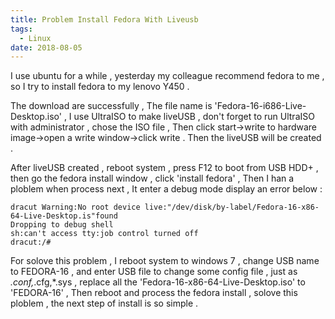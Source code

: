```yaml
---
title: Problem Install Fedora With Liveusb
tags:
  - Linux
date: 2018-08-05
---
```


I use ubuntu for a while , yesterday my colleague recommend fedora to me , so I try to install fedora to my lenovo Y450 . 

<!-- more -->

The download are successfully , The file name is 'Fedora-16-i686-Live-Desktop.iso' , I use UltraISO to make liveUSB , don't forget to run UltraISO with administrator , chose the ISO file , Then click start->write to hardware image->open a write window->click write . Then the liveUSB will be created . 

After liveUSB created , reboot system , press F12 to boot from USB HDD+ , then go the fedora install window , click 'install fedora' , Then I han a ploblem when process next , It enter a debug mode display an error below : 

```
dracut Warning:No root device live:"/dev/disk/by-label/Fedora-16-x86-64-Live-Desktop.is"found
Dropping to debug shell
sh:can't access tty:job control turned off
dracut:/#
```

For solove this problem , I reboot system to windows 7 , change USB name to FEDORA-16 , and enter USB file to change some config file , just as *.conf,*.cfg,*.sys , replace all the 'Fedora-16-x86-64-Live-Desktop.iso' to 'FEDORA-16' , Then reboot and process the fedora install , solove this ploblem , the next step of install is so simple .